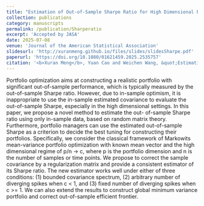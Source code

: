 ```yaml
---
title: "Estimation of Out-of-Sample Sharpe Ratio for High Dimensional Portfolio Optimization."
collection: publications
category: manuscripts
permalink: /publication/Sharperatio
excerpt: 'Accepted by JASA'
date: 2025-07-08
venue: 'Journal of the American Statistical Association'
slidesurl: 'http://xuranmeng.github.io/files/slides/slidesSharpe.pdf'
paperurl: 'https://doi.org/10.1080/01621459.2025.2535757'
citation: '<b>Xuran Meng</b>, Yuan Cao and Weichen Wang, &quot;Estimation of Out-of-Sample Sharpe Ratio for High Dimensional Portfolio Optimization.&quot; <i>JASA</i>, 2025+.'
---
```

Portfolio optimization aims at constructing a realistic portfolio with significant out-of-sample performance, which is typically measured by the out-of-sample Sharpe ratio. However, due to in-sample optimism, it is inappropriate to use the in-sample estimated covariance to evaluate the out-of-sample Sharpe, especially in the high dimensional settings. In this paper, we propose a novel method to estimate the out- of-sample Sharpe ratio using only in-sample data, based on random matrix theory. Furthermore, portfolio managers can use the estimated out-of-sample Sharpe as a criterion to decide the best tuning for constructing their portfolios. Specifically, we consider the classical framework of Markowits mean-variance portfolio optimization with known mean vector and the high dimensional regime of p/n -> c, where p is the portfolio dimension and n is the number of samples or time points. We propose to correct the sample covariance by a regularization matrix and provide a consistent estimator of its Sharpe ratio. The new estimator works well under either of three conditions: (1) bounded covariance spectrum, (2) arbitrary number of diverging spikes when c < 1, and (3) fixed number of diverging spikes when c >= 1. We can also extend the results to construct global minimum variance portfolio and correct out-of-sample efficient frontier.
